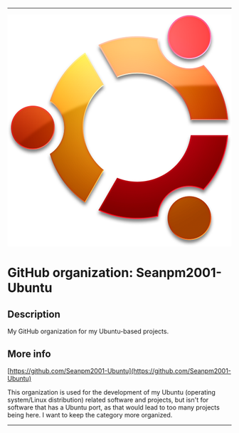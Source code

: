 
***

![UbuntuGlossy.png failed to load. The file may be missing or corrupt. Check the file path for errors first.](/AdditionalInfo/1/Seanpm2001-Ubuntu/UbuntuGlossy.png)

# GitHub organization: Seanpm2001-Ubuntu

## Description

My GitHub organization for my Ubuntu-based projects.

## More info

[https://github.com/Seanpm2001-Ubuntu](https://github.com/Seanpm2001-Ubuntu)

This organization is used for the development of my Ubuntu (operating system/Linux distribution) related software and projects, but isn't for software that has a Ubuntu port, as that would lead to too many projects being here. I want to keep the category more organized.

***
